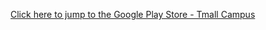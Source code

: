 [Click here to jump to the Google Play Store - Tmall Campus](https://play.google.com/store/apps/details?id=com.tmall.campus.global&hl=en&pli=1)
